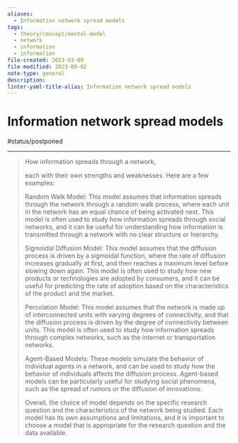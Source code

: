 ```yaml
---
aliases:
  - Information network spread models
tags:
  - theory/concept/mental-model
  - network
  - information
  - information
file-created: 2023-03-09
file-modified: 2023-09-02
note-type: general
description: 
linter-yaml-title-alias: Information network spread models
---
```


# Information network spread models

#status/postponed

---

> How information spreads through a network,
>
> each with their own strengths and weaknesses. Here are a few examples:
>
> Random Walk Model: This model assumes that information spreads through the network through a random walk process, where each unit in the network has an equal chance of being activated next. This model is often used to study how information spreads through social networks, and it can be useful for understanding how information is transmitted through a network with no clear structure or hierarchy.
>
> Sigmoidal Diffusion Model: This model assumes that the diffusion process is driven by a sigmoidal function, where the rate of diffusion increases gradually at first, and then reaches a maximum level before slowing down again. This model is often used to study how new products or technologies are adopted by consumers, and it can be useful for predicting the rate of adoption based on the characteristics of the product and the market.
>
> Percolation Model: This model assumes that the network is made up of interconnected units with varying degrees of connectivity, and that the diffusion process is driven by the degree of connectivity between units. This model is often used to study how information spreads through complex networks, such as the internet or transportation networks.
>
> Agent-Based Models: These models simulate the behavior of individual agents in a network, and can be used to study how the behavior of individuals affects the diffusion process. Agent-based models can be particularly useful for studying social phenomena, such as the spread of rumors or the diffusion of innovations.
>
> Overall, the choice of model depends on the specific research question and the characteristics of the network being studied. Each model has its own assumptions and limitations, and it is important to choose a model that is appropriate for the research question and the data available.
